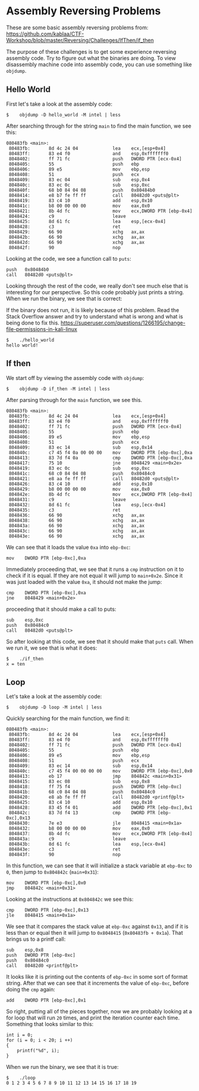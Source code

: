 # Assembly Reversing Problems

These are some basic assembly reversing problems from: https://github.com/kablaa/CTF-Workshop/blob/master/Reversing/Challenges/IfThen/if_then

The purpose of these challenges is to get some experience reversing assembly code. Try to figure out what the binaries are doing. To view disassembly machine code into assembly code, you can use something like `objdump`.

## Hello World

First let's take a look at the assembly code:
```
$    objdump -D hello_world -M intel | less
```

After searching through for the string `main` to find the main function, we see this:

```
080483fb <main>:
 80483fb:       8d 4c 24 04             lea    ecx,[esp+0x4]
 80483ff:       83 e4 f0                and    esp,0xfffffff0
 8048402:       ff 71 fc                push   DWORD PTR [ecx-0x4]
 8048405:       55                      push   ebp
 8048406:       89 e5                   mov    ebp,esp
 8048408:       51                      push   ecx
 8048409:       83 ec 04                sub    esp,0x4
 804840c:       83 ec 0c                sub    esp,0xc
 804840f:       68 b0 84 04 08          push   0x80484b0
 8048414:       e8 b7 fe ff ff          call   80482d0 <puts@plt>
 8048419:       83 c4 10                add    esp,0x10
 804841c:       b8 00 00 00 00          mov    eax,0x0
 8048421:       8b 4d fc                mov    ecx,DWORD PTR [ebp-0x4]
 8048424:       c9                      leave  
 8048425:       8d 61 fc                lea    esp,[ecx-0x4]
 8048428:       c3                      ret    
 8048429:       66 90                   xchg   ax,ax
 804842b:       66 90                   xchg   ax,ax
 804842d:       66 90                   xchg   ax,ax
 804842f:       90                      nop
```

Looking at the code, we see a function call to `puts`:

```
push   0x80484b0
call   80482d0 <puts@plt>
```

Looking through the rest of the code, we really don't see much else that is interesting for our perspective. So this code probably just prints a string. When we run the binary, we see that is correct:


If the binary does not run, it is likely because of this problem. Read the Stack Overflow answer and try to understand what is wrong and what is being done to fix this. <https://superuser.com/questions/1266195/change-file-permissions-in-kali-linux>


```
$    ./hello_world
hello world!
```

## If then

We start off by viewing the assembly code with `objdump`:

```
$    objdump -D if_then -M intel | less
```

After parsing through for the `main` function, we see this.

```
080483fb <main>:
 80483fb:       8d 4c 24 04             lea    ecx,[esp+0x4]
 80483ff:       83 e4 f0                and    esp,0xfffffff0
 8048402:       ff 71 fc                push   DWORD PTR [ecx-0x4]
 8048405:       55                      push   ebp
 8048406:       89 e5                   mov    ebp,esp
 8048408:       51                      push   ecx
 8048409:       83 ec 14                sub    esp,0x14
 804840c:       c7 45 f4 0a 00 00 00    mov    DWORD PTR [ebp-0xc],0xa
 8048413:       83 7d f4 0a             cmp    DWORD PTR [ebp-0xc],0xa
 8048417:       75 10                   jne    8048429 <main+0x2e>
 8048419:       83 ec 0c                sub    esp,0xc
 804841c:       68 c0 84 04 08          push   0x80484c0
 8048421:       e8 aa fe ff ff          call   80482d0 <puts@plt>
 8048426:       83 c4 10                add    esp,0x10
 8048429:       b8 00 00 00 00          mov    eax,0x0
 804842e:       8b 4d fc                mov    ecx,DWORD PTR [ebp-0x4]
 8048431:       c9                      leave  
 8048432:       8d 61 fc                lea    esp,[ecx-0x4]
 8048435:       c3                      ret    
 8048436:       66 90                   xchg   ax,ax
 8048438:       66 90                   xchg   ax,ax
 804843a:       66 90                   xchg   ax,ax
 804843c:       66 90                   xchg   ax,ax
 804843e:       66 90                   xchg   ax,ax
```

We can see that it loads the value `0xa` into `ebp-0xc`:

```
mov    DWORD PTR [ebp-0xc],0xa
```

Immediately proceeding that, we see that it runs a `cmp` instruction on it to check if it is equal. If they are not equal it will jump to `main+0x2e`. Since it was just loaded with the value `0xa`, it should not make the jump:

```
cmp    DWORD PTR [ebp-0xc],0xa
jne    8048429 <main+0x2e>
```

proceeding that it should make a call to puts:
```
sub    esp,0xc
push   0x80484c0
call   80482d0 <puts@plt>
```

So after looking at this code, we see that it should make that `puts` call. When we run it, we see that is what it does:

```
$    ./if_then
x = ten
```

## Loop

Let's take a look at the assembly code:

```
$    objdump -D loop -M intel | less
```

Quickly searching for the main function, we find it:

```
080483fb <main>:
 80483fb:       8d 4c 24 04             lea    ecx,[esp+0x4]
 80483ff:       83 e4 f0                and    esp,0xfffffff0
 8048402:       ff 71 fc                push   DWORD PTR [ecx-0x4]
 8048405:       55                      push   ebp
 8048406:       89 e5                   mov    ebp,esp
 8048408:       51                      push   ecx
 8048409:       83 ec 14                sub    esp,0x14
 804840c:       c7 45 f4 00 00 00 00    mov    DWORD PTR [ebp-0xc],0x0
 8048413:       eb 17                   jmp    804842c <main+0x31>
 8048415:       83 ec 08                sub    esp,0x8
 8048418:       ff 75 f4                push   DWORD PTR [ebp-0xc]
 804841b:       68 c0 84 04 08          push   0x80484c0
 8048420:       e8 ab fe ff ff          call   80482d0 <printf@plt>
 8048425:       83 c4 10                add    esp,0x10
 8048428:       83 45 f4 01             add    DWORD PTR [ebp-0xc],0x1
 804842c:       83 7d f4 13             cmp    DWORD PTR [ebp-0xc],0x13
 8048430:       7e e3                   jle    8048415 <main+0x1a>
 8048432:       b8 00 00 00 00          mov    eax,0x0
 8048437:       8b 4d fc                mov    ecx,DWORD PTR [ebp-0x4]
 804843a:       c9                      leave  
 804843b:       8d 61 fc                lea    esp,[ecx-0x4]
 804843e:       c3                      ret    
 804843f:       90                      nop
```

In this function, we can see that it will initialize a stack variable at `ebp-0xc` to `0`, then jump to `0x804842c` (`main+0x31`):

```
mov    DWORD PTR [ebp-0xc],0x0
jmp    804842c <main+0x31>
```

Looking at the instructions at `0x804842c` we see this:

```
cmp    DWORD PTR [ebp-0xc],0x13
jle    8048415 <main+0x1a>
```

We see that it compares the stack value at `ebp-0xc` against `0x13`, and if it is less than or equal then it will jump to `0x8048415` (`0x80483fb + 0x1a`). That brings us to a printf call:

```
sub    esp,0x8
push   DWORD PTR [ebp-0xc]
push   0x80484c0
call   80482d0 <printf@plt>
```

It looks like it is printing out the contents of `ebp-0xc` in some sort of format string. After that we can see that it increments the value of `ebp-0xc`, before doing the `cmp` again:

```
add    DWORD PTR [ebp-0xc],0x1
```

So right, putting all of the pieces together, now we are probably looking at a for loop that will run `20` times, and print the iteration counter each time. Something that looks similar to this:

```
int i = 0;
for (i = 0; i < 20; i ++)
{
    printf("%d", i);
}
```

When we run the binary, we see that it is true:

```
$    ./loop
0 1 2 3 4 5 6 7 8 9 10 11 12 13 14 15 16 17 18 19
```
